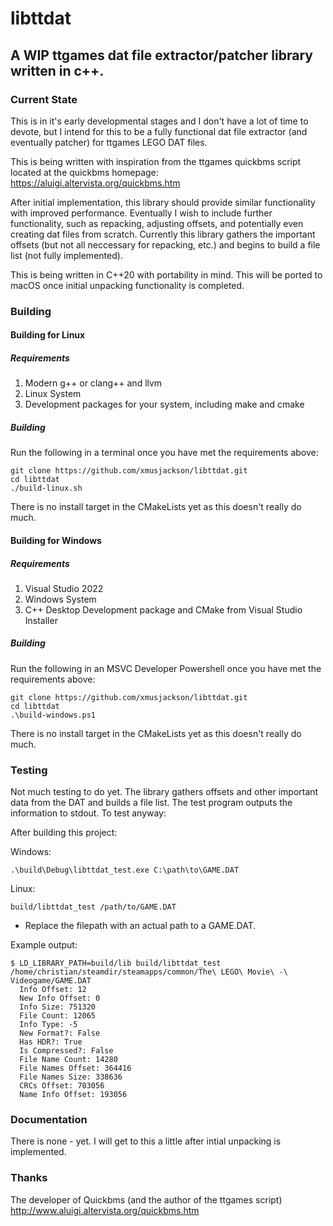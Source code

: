 # libttdat

## A WIP ttgames dat file extractor/patcher library written in c++.

### Current State

This is in it's early developmental stages and I don't have a lot of time to devote, but I intend for this to be a fully functional dat file extractor (and eventually patcher) for ttgames LEGO DAT files.

This is being written with inspiration from the ttgames quickbms script located at the quickbms homepage: 
https://aluigi.altervista.org/quickbms.htm

After initial implementation, this library should provide similar functionality with improved performance. Eventually I wish to include further functionality, such as repacking, adjusting offsets, and potentially even creating dat files from scratch. Currently this library gathers the important offsets (but not all neccessary for repacking, etc.) and begins to build a file list (not fully implemented).

This is being written in C++20 with portability in mind. This will be ported to macOS once initial unpacking functionality is completed.

### Building

#### Building for Linux
 
##### Requirements

 1. Modern g++ or clang++ and llvm
 2. Linux System
 3. Development packages for your system, including make and cmake

##### Building

Run the following in a terminal once you have met the requirements above:

    git clone https://github.com/xmusjackson/libttdat.git
    cd libttdat
    ./build-linux.sh

There is no install target in the CMakeLists yet as this doesn't really do much.

#### Building for Windows
 
##### Requirements

 1. Visual Studio 2022
 2. Windows System
 3. C++ Desktop Development package and CMake from Visual Studio Installer

##### Building

Run the following in an MSVC Developer Powershell once you have met the requirements above:

    git clone https://github.com/xmusjackson/libttdat.git
    cd libttdat
    .\build-windows.ps1

There is no install target in the CMakeLists yet as this doesn't really do much.


### Testing

Not much testing to do yet. The library gathers offsets and other important data from the DAT and builds a file list. The test program outputs the information to stdout. 
To test anyway:

After building this project:

Windows:

    .\build\Debug\libttdat_test.exe C:\path\to\GAME.DAT

Linux:

    build/libttdat_test /path/to/GAME.DAT

* Replace the filepath with an actual path to a GAME.DAT.

Example output: 

    $ LD_LIBRARY_PATH=build/lib build/libttdat_test /home/christian/steamdir/steamapps/common/The\ LEGO\ Movie\ -\ Videogame/GAME.DAT 
      Info Offset: 12
      New Info Offset: 0
      Info Size: 751320
      File Count: 12065
      Info Type: -5
      New Format?: False
      Has HDR?: True
      Is Compressed?: False
      File Name Count: 14280
      File Names Offset: 364416
      File Names Size: 338636
      CRCs Offset: 703056
      Name Info Offset: 193056


### Documentation

There is none - yet. I will get to this a little after intial unpacking is implemented.

### Thanks

The developer of Quickbms (and the author of the ttgames script)
http://www.aluigi.altervista.org/quickbms.htm

